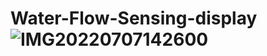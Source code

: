 # Water-Flow-Sensing-display![IMG20220707142600](https://user-images.githubusercontent.com/69030008/188597692-4b3d7c6f-85fd-4457-bfe2-632ec3bd1591.jpg)
